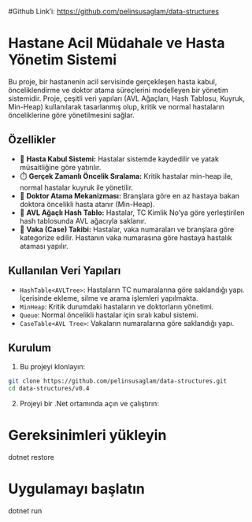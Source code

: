 #Github Link’i: https://github.com/pelinsusaglam/data-structures

# Hastane Acil Müdahale ve Hasta Yönetim Sistemi

Bu proje, bir hastanenin acil servisinde gerçekleşen hasta kabul, önceliklendirme ve doktor atama süreçlerini modelleyen bir yönetim sistemidir. Proje, çeşitli veri yapıları (AVL Ağaçları, Hash Tablosu, Kuyruk, Min-Heap) kullanılarak tasarlanmış olup, kritik ve normal hastaların önceliklerine göre yönetilmesini sağlar.

## Özellikler

- 🏥 **Hasta Kabul Sistemi:** Hastalar sistemde kaydedilir ve yatak müsaitliğine göre yatırılır.
- ⏱️ **Gerçek Zamanlı Öncelik Sıralama:** Kritik hastalar min-heap ile, normal hastalar kuyruk ile yönetilir.
- 🧠 **Doktor Atama Mekanizması:** Branşlara göre en az hastaya bakan doktora öncelikli hasta atanır (Min-Heap).
- 🌲 **AVL Ağaçlı Hash Tablo:** Hastalar, TC Kimlik No’ya göre yerleştirilen hash tablosunda AVL ağacıyla saklanır.
- 🧾 **Vaka (Case) Takibi:** Hastalar, vaka numaraları ve branşlara göre kategorize edilir. Hastanın vaka numarasına göre hastaya hastalık ataması yapılır.

## Kullanılan Veri Yapıları

- `HashTable<AVLTree>`: Hastaların TC numaralarına göre saklandığı yapı. İçerisinde ekleme, silme ve arama işlemleri yapılmakta.
- `MinHeap`: Kritik durumdaki hastaların ve doktorların yönetimi.
- `Queue`: Normal öncelikli hastalar için sıralı kabul sistemi.
- `CaseTable<AVL Tree>`: Vakaların numaralarına göre saklandığı yapı.  

## Kurulum

1. Bu projeyi klonlayın:

```bash
git clone https://github.com/pelinsusaglam/data-structures.git
cd data-structures/v0.4
```

2. Projeyi bir .Net ortamında açın ve çalıştırın:

# Gereksinimleri yükleyin
dotnet restore

# Uygulamayı başlatın
dotnet run
